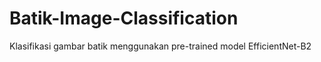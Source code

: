 # Batik-Image-Classification
Klasifikasi gambar batik menggunakan pre-trained model EfficientNet-B2
